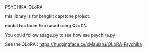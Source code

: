 PSYCHIKA-QLoRA 

this library is for bangkit capstone project. 

model has been fine tuned using QLoRA.

You could follow usage.py to see how use psychika.py


See the QLoRA : https://huggingface.co/xMaulana/QLoRA-Psychika

